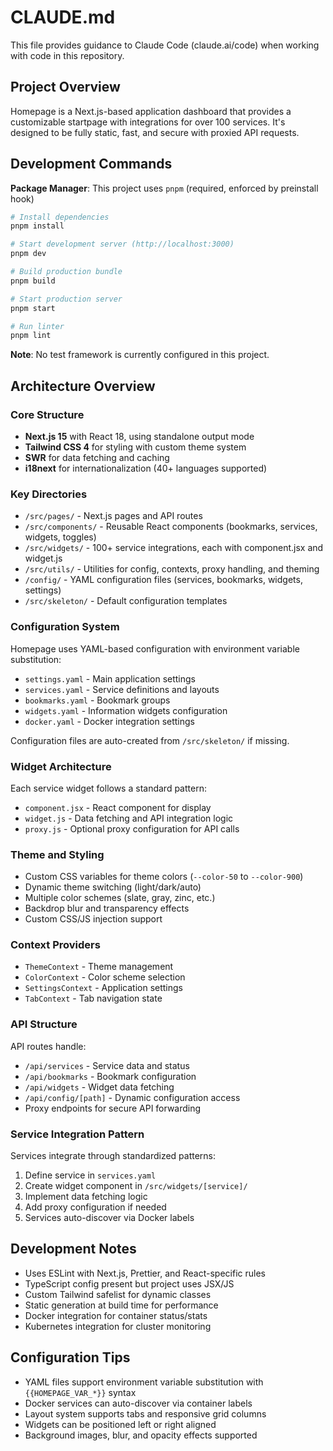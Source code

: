 # CLAUDE.md

This file provides guidance to Claude Code (claude.ai/code) when working with code in this repository.

## Project Overview

Homepage is a Next.js-based application dashboard that provides a customizable startpage with integrations for over 100 services. It's designed to be fully static, fast, and secure with proxied API requests.

## Development Commands

**Package Manager**: This project uses `pnpm` (required, enforced by preinstall hook)

```bash
# Install dependencies
pnpm install

# Start development server (http://localhost:3000)
pnpm dev

# Build production bundle
pnpm build

# Start production server
pnpm start

# Run linter
pnpm lint
```

**Note**: No test framework is currently configured in this project.

## Architecture Overview

### Core Structure
- **Next.js 15** with React 18, using standalone output mode
- **Tailwind CSS 4** for styling with custom theme system
- **SWR** for data fetching and caching
- **i18next** for internationalization (40+ languages supported)

### Key Directories

- `/src/pages/` - Next.js pages and API routes
- `/src/components/` - Reusable React components (bookmarks, services, widgets, toggles)
- `/src/widgets/` - 100+ service integrations, each with component.jsx and widget.js
- `/src/utils/` - Utilities for config, contexts, proxy handling, and theming
- `/config/` - YAML configuration files (services, bookmarks, widgets, settings)
- `/src/skeleton/` - Default configuration templates

### Configuration System

Homepage uses YAML-based configuration with environment variable substitution:
- `settings.yaml` - Main application settings
- `services.yaml` - Service definitions and layouts
- `bookmarks.yaml` - Bookmark groups
- `widgets.yaml` - Information widgets configuration
- `docker.yaml` - Docker integration settings

Configuration files are auto-created from `/src/skeleton/` if missing.

### Widget Architecture

Each service widget follows a standard pattern:
- `component.jsx` - React component for display
- `widget.js` - Data fetching and API integration logic
- `proxy.js` - Optional proxy configuration for API calls

### Theme and Styling

- Custom CSS variables for theme colors (`--color-50` to `--color-900`)
- Dynamic theme switching (light/dark/auto)
- Multiple color schemes (slate, gray, zinc, etc.)
- Backdrop blur and transparency effects
- Custom CSS/JS injection support

### Context Providers

- `ThemeContext` - Theme management
- `ColorContext` - Color scheme selection
- `SettingsContext` - Application settings
- `TabContext` - Tab navigation state

### API Structure

API routes handle:
- `/api/services` - Service data and status
- `/api/bookmarks` - Bookmark configuration
- `/api/widgets` - Widget data fetching
- `/api/config/[path]` - Dynamic configuration access
- Proxy endpoints for secure API forwarding

### Service Integration Pattern

Services integrate through standardized patterns:
1. Define service in `services.yaml`
2. Create widget component in `/src/widgets/[service]/`
3. Implement data fetching logic
4. Add proxy configuration if needed
5. Services auto-discover via Docker labels

## Development Notes

- Uses ESLint with Next.js, Prettier, and React-specific rules
- TypeScript config present but project uses JSX/JS
- Custom Tailwind safelist for dynamic classes
- Static generation at build time for performance
- Docker integration for container status/stats
- Kubernetes integration for cluster monitoring

## Configuration Tips

- YAML files support environment variable substitution with `{{HOMEPAGE_VAR_*}}` syntax
- Docker services can auto-discover via container labels
- Layout system supports tabs and responsive grid columns
- Widgets can be positioned left or right aligned
- Background images, blur, and opacity effects supported
